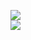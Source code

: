 [![](https://img.shields.io/badge/Made%20With-Github%20Spray-lightgrey.svg?style=for-the-badge&logo=github)](https://github.com/Annihil/github-spray#5142)  
[![](https://i.imgur.com/2DrTn0Z.gif)](https://github.com/Annihil/github-spray)
